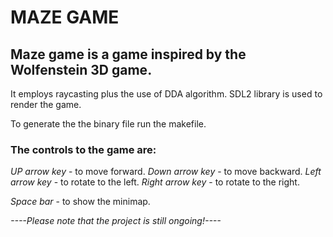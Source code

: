 # MAZE GAME

## Maze game is a game inspired by the Wolfenstein 3D game.

It employs raycasting plus the use of DDA algorithm.
SDL2 library is used to render the game.

To generate the the binary file run the makefile.

### The controls to the game are:
*UP arrow key* - to move forward.
*Down arrow key* - to move backward.
*Left arrow key* - to rotate to the left.
*Right arrow key* - to rotate to the right.

*Space bar* - to show the minimap.


*----Please note that the project is still ongoing!----*
